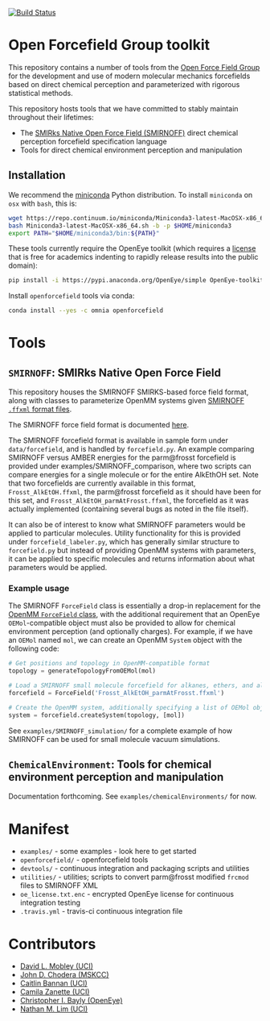 [![Build Status](https://travis-ci.org/open-forcefield-group/smirnoff.svg?branch=master)](https://travis-ci.org/open-forcefield-group/smirnoff?branch=master)

# Open Forcefield Group toolkit

This repository contains a number of tools from the [Open Force Field Group](http://github.com/open-forcefield-group) for the development and use of modern molecular mechanics forcefields based on direct chemical perception and parameterized with rigorous statistical methods.

This repository hosts tools that we have committed to stably maintain throughout their lifetimes:
* The [SMIRks Native Open Force Field (SMIRNOFF)](https://github.com/open-forcefield-group/openforcefield/blob/master/The-SMIRNOFF-force-field-format.md) direct chemical perception forcefield specification language
* Tools for direct chemical environment perception and manipulation

## Installation

We recommend the [miniconda](http://conda.pydata.org/miniconda.html) Python distribution.
To install `miniconda` on `osx` with `bash`, this is:
```bash
wget https://repo.continuum.io/miniconda/Miniconda3-latest-MacOSX-x86_64.sh
bash Miniconda3-latest-MacOSX-x86_64.sh -b -p $HOME/miniconda3
export PATH="$HOME/miniconda3/bin:${PATH}"
```
These tools currently require the OpenEye toolkit (which requires a [license](https://www.eyesopen.com/licensing-philosophy) that is free for academics indenting to rapidly release results into the public domain):
```bash
pip install -i https://pypi.anaconda.org/OpenEye/simple OpenEye-toolkits
```
Install `openforcefield` tools via conda:
```bash
conda install --yes -c omnia openforcefield
```

# Tools

## `SMIRNOFF`: SMIRks Native Open Force Field

This repository houses the SMIRNOFF SMIRKS-based force field format, along with classes to parameterize OpenMM systems given [SMIRNOFF `.ffxml` format files](https://github.com/open-forcefield-group/openforcefield/blob/master/The-SMIRNOFF-force-field-format.md).

The SMIRNOFF force field format is documented [here](https://github.com/open-forcefield-group/smirnoff/blob/master/The-SMIRNOFF-force-field-format.md).

The SMIRNOFF forcefield format is available in sample form under `data/forcefield`, and is handled by `forcefield.py`.
 An example comparing SMIRNOFF versus AMBER energies for the parm@frosst forcefield is provided under
examples/SMIRNOFF_comparison, where two scripts can compare energies for a single molecule or for the entire AlkEthOH set.
Note that two forcefields are currently available in this format, `Frosst_AlkEtOH.ffxml`,
the parm@frosst forcefield as it should have been for this set, and `Frosst_AlkEtOH_parmAtFrosst.ffxml`,
the forcefield as it was actually implemented (containing several bugs as noted in the file itself).

It can also be of interest to know what SMIRNOFF parameters would be applied to particular molecules. Utility functionality for this is provided under `forcefield_labeler.py`, which has generally similar structure to `forcefield.py` but instead of providing OpenMM systems with parameters, it can be applied to specific molecules and returns information about what parameters would be applied.

### Example usage

The SMIRNOFF `ForceField` class is essentially a drop-in replacement for the [OpenMM `ForceField` class](http://docs.openmm.org/7.1.0/api-python/generated/simtk.openmm.app.forcefield.ForceField.html#simtk.openmm.app.forcefield.ForceField), with the additional requirement that an OpenEye `OEMol`-compatible object must also be provided to allow for chemical environment perception (and optionally charges).
For example, if we have an `OEMol` named `mol`, we can create an OpenMM `System` object with the following code:
```python
# Get positions and topology in OpenMM-compatible format
topology = generateTopologyFromOEMol(mol)

# Load a SMIRNOFF small molecule forcefield for alkanes, ethers, and alcohols
forcefield = ForceField('Frosst_AlkEtOH_parmAtFrosst.ffxml')

# Create the OpenMM system, additionally specifying a list of OEMol objects for the unique molecules in the system
system = forcefield.createSystem(topology, [mol])
```
See `examples/SMIRNOFF_simulation/` for a complete example of how SMIRNOFF can be used for small molecule vacuum simulations.

## `ChemicalEnvironment`: Tools for chemical environment perception and manipulation

Documentation forthcoming.
See `examples/chemicalEnvironments/` for now.

# Manifest

* `examples/` - some examples - look here to get started
* `openforcefield/` - openforcefield tools
* `devtools/` - continuous integration and packaging scripts and utilities
* `utilities/` - utilities; scripts to convert parm@frosst modified `frcmod` files to SMIRNOFF XML
* `oe_license.txt.enc` - encrypted OpenEye license for continuous integration testing
* `.travis.yml` - travis-ci continuous integration file

# Contributors

* [David L. Mobley (UCI)](https://github.com/davidlmobley)
* [John D. Chodera (MSKCC)](https://github.com/jchodera)
* [Caitlin Bannan (UCI)](https://github.com/bannanc)
* [Camila Zanette (UCI)](https://github.com/camizanette)
* [Christopher I. Bayly (OpenEye)](https://github.com/cbayly13)
* [Nathan M. Lim (UCI)](https://github.com/nathanmlim)
